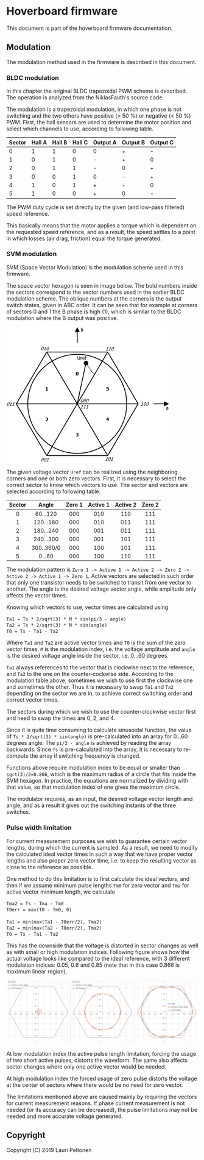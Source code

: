 # Hoverboard firmware
This document is part of the hoverboard firmware documentation.

## Modulation
The modulation method used in the firmware is described in this document.

### BLDC modulation
In this chapter the original BLDC trapezoidal PWM scheme is described. The operation is 
analyzed from the NiklasFauth's source code.

The modulation is a trapezoidal modulation, in which one phase is not switching and 
the two others have positive (> 50 %) or negative (< 50 %) PWM. First, the hall sensors 
are used to determine the motor position and select which channels to use, according 
to following table.

| Sector | Hall A | Hall B | Hall C | Output A | Output B | Output C |
|--------|--------|--------|--------|----------|----------|----------|
| 0      | 1      | 1      | 0      | 0        | +        | -        |
| 1      | 0      | 1      | 0      | -        | +        | 0        |
| 2      | 0      | 1      | 1      | -        | 0        | +        |
| 3      | 0      | 0      | 1      | 0        | -        | +        |
| 4      | 1      | 0      | 1      | +        | -        | 0        |
| 5      | 1      | 0      | 0      | +        | 0        | -        |

The PWM duty cycle is set directly by the given (and low-pass filtered) speed reference.

This basically means that the motor applies a torque which is dependent on 
the requested speed reference, and as a result, the speed settles to a point 
in which losses (air drag, friction) equal the torque generated.

### SVM modulation
SVM (Space Vector Modulation) is the modulation scheme used in this firmware.

The space vector hexagon is seen in image below. The bold numbers inside the sectors 
correspond to the sector numbers used in the earlier BLDC modulation scheme. The oblique numbers 
at the corners is the output switch states, given in ABC order. It can be seen that for example 
at corners of sectors 0 and 1 the B phase is high (1), which is similar to the BLDC modulation where 
the B output was positive.

![SVM hexagon](images/svm_hexagon.png)

The given voltage vector `Uref` can be realized using the neighboring corners and one or both zero 
vectors. First, it is necessary to select the correct sector to know which vectors to use. The sector 
and vectors are selected according to following table.

| Sector |    Angle   | Zero 1 | Active 1 | Active 2 | Zero 2 |
|:------:|:----------:|:------:|:--------:|:--------:|:------:|
|    0   |  60...120  |   000  |    010   |    110   |   111  |
|    1   |  120...180 |   000  |    010   |    011   |   111  |
|    2   |  180...240 |   000  |    001   |    011   |   111  |
|    3   |  240...300 |   000  |    001   |    101   |   111  |
|    4   | 300..360/0 |   000  |    100   |    101   |   111  |
|    5   |   0...60   |   000  |    100   |    110   |   111  |

The modulation pattern is `Zero 1 -> Active 1 -> Active 2 -> Zero 2 -> Active 2 -> Active 1 -> Zero 1`. 
Active vectors are selected in such order that only one transistor needs to be switched to transit 
from one vector to another. The angle is the desired voltage vector angle, while amplitude only 
affects the vector times.

Knowing which vectors to use, vector times are calculated using
```
Ta1 = Ts * 2/sqrt(3) * M * sin(pi/3 - angle)
Ta2 = Ts * 2/sqrt(3) * M * sin(angle)
T0 = Ts - Ta1 - Ta2
```
Where `Ta1` and `Ta2` are active vector times and `T0` is the sum of the zero vector times. `M` is 
the modulation index, i.e. the voltage amplitude and `angle` is the desired voltage angle inside the 
sector, i.e. 0...60 degrees.

`Ta1` always references to the vector that is clockwise next to the reference, and `Ta2` to the one on 
the counter-cockwise side. According to the modulation table above, sometimes we wish to use first the 
clockwise one and sometimes the other. Thus it is necessary to swap `Ta1` and `Ta2` depending on the 
sector we are in, to achieve correct switching order and correct vector times.

The sectors during which we wish to use the counter-clockwise vector first and need to swap the times are
0, 2, and 4.

Since it is quite time consuming to calculate sinusoidal function, the value of `Ts * 2/sqrt(3) * sin(angle)` is 
pre-calculated into an array for 0...60 degrees angle. The `pi/3 - angle` is achieved by reading the 
array backwards. Since `Ts` is pre-calculated into the array, it is necessary to re-compute the array 
if switching frequency is changed.

Functions above require modulation index to be equal or smaller than `sqrt(3)/2=0.866`, which is the 
maximum radius of a circle that fits inside the SVM hexagon. In practice, the equations are normalized 
by dividing with that value, so that modulation index of one gives the maximum circle.

The modulator requires, as an input, the desired voltage vector length and angle, and as a result it 
gives out the switching instants of the three switches.


### Pulse width limitation
For current measurement purposes we wish to guarantee certain vector lengths, during which the current 
is sampled. As a result, we need to modify the calculated ideal vector times in such a way that we 
have proper vector lengths and also proper zero vector time, i.e. to keep the resulting vector as 
close to the reference as possible.

One method to do this limitation is to first calculate the ideal vectors, and then if we assume minimum 
pulse lengths `Tm0` for zero vector and `Tma` for active vector minimum length, we calculate
```
Tma2 = Ts - Tma - Tm0
T0err = max(T0 - Tm0, 0)

Ta1 = min(max(Ta1 - T0err/2), Tma2)
Ta2 = min(max(Ta2 - T0err/2), Tma2)
T0 = Ts - Ta1 - Ta2
```
This has the downside that the voltage is distorted in sector changes as well as with small or high modulation 
indices. Following figure shows how the actual voltage looks like compared to the ideal reference, with 3 different 
modulation indices: 0.05, 0.6 and 0.85 (note that in this case 0.866 is maximum linear region).

![Pulse limit distortion](images/short_pulse_limits.png)

At low modulation index the active pulse length limitation, forcing the usage of two short active pulses, distorts 
the waveform. The same also affects sector changes where only one active vector would be needed.

At high modulation index the forced usage of zero pulse distorts the voltage at the center of sectors where 
there would be no need for zero vector.

The limitations mentioned above are caused mainly by requiring the vectors for current measurement reasons. If phase 
current measurement is not needed (or its accuracy can be decreased), the pulse limitations may not be needed and 
more accurate voltage generated.


## Copyright
Copyright (C) 2019 Lauri Peltonen
